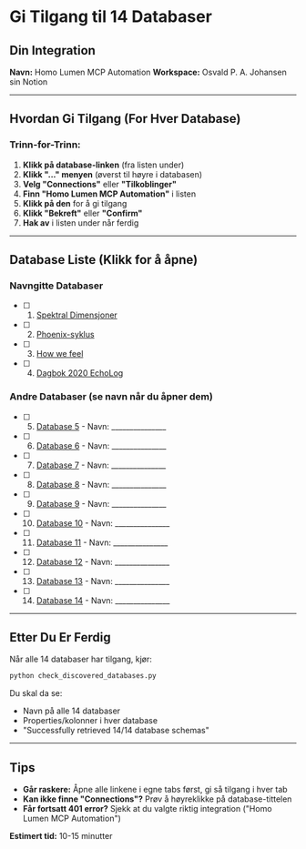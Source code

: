 # Gi Tilgang til 14 Databaser

## Din Integration
**Navn:** Homo Lumen MCP Automation
**Workspace:** Osvald P. A. Johansen sin Notion

---

## Hvordan Gi Tilgang (For Hver Database)

### Trinn-for-Trinn:

1. **Klikk på database-linken** (fra listen under)
2. **Klikk "..." menyen** (øverst til høyre i databasen)
3. **Velg "Connections"** eller **"Tilkoblinger"**
4. **Finn "Homo Lumen MCP Automation"** i listen
5. **Klikk på den** for å gi tilgang
6. **Klikk "Bekreft"** eller **"Confirm"**
7. **Hak av** i listen under når ferdig

---

## Database Liste (Klikk for å åpne)

### Navngitte Databaser
- [ ] 1. [Spektral Dimensjoner](https://www.notion.so/Spektral-Dimensjoner-1d48fec9293180929092f2553a9f85aa)
- [ ] 2. [Phoenix-syklus](https://www.notion.so/Phoenix-syklus-1d48fec92931807b9e27c445b9840539)
- [ ] 3. [How we feel](https://www.notion.so/How-we-feel-1d48fec9293180b393c5c62a002280d0)
- [ ] 4. [Dagbok 2020 EchoLog](https://www.notion.so/Dagbok-2020-EchoLog-1db8fec9293180caa349fbe34ba1097e)

### Andre Databaser (se navn når du åpner dem)
- [ ] 5. [Database 5](https://www.notion.so/1dd8fec9293180298d8bd2c5d5330563) - Navn: _______________
- [ ] 6. [Database 6](https://www.notion.so/1dd8fec92931808ebc38ce8fc988b1a0) - Navn: _______________
- [ ] 7. [Database 7](https://www.notion.so/1dd8fec929318061be62facd8439da53) - Navn: _______________
- [ ] 8. [Database 8](https://www.notion.so/1e68fec9293180ba9264dd5dafbf53b6) - Navn: _______________
- [ ] 9. [Database 9](https://www.notion.so/1e68fec929318052afe2fe6ee282108e) - Navn: _______________
- [ ] 10. [Database 10](https://www.notion.so/1e68fec929318069bd61e2a8f22221f7) - Navn: _______________
- [ ] 11. [Database 11](https://www.notion.so/28e8fec9293180cbaa57d99549147b97) - Navn: _______________
- [ ] 12. [Database 12](https://www.notion.so/28e8fec929318056a2dcc2bb28fd166d) - Navn: _______________
- [ ] 13. [Database 13](https://www.notion.so/8b18dd1769ab48a6a70ec38b74e5140f) - Navn: _______________
- [ ] 14. [Database 14](https://www.notion.so/2988fec9293180509658e93447b3b259) - Navn: _______________

---

## Etter Du Er Ferdig

Når alle 14 databaser har tilgang, kjør:

```bash
python check_discovered_databases.py
```

Du skal da se:
- Navn på alle 14 databaser
- Properties/kolonner i hver database
- "Successfully retrieved 14/14 database schemas"

---

## Tips
- **Går raskere:** Åpne alle linkene i egne tabs først, gi så tilgang i hver tab
- **Kan ikke finne "Connections"?** Prøv å høyreklikke på database-tittelen
- **Får fortsatt 401 error?** Sjekk at du valgte riktig integration ("Homo Lumen MCP Automation")

**Estimert tid:** 10-15 minutter

